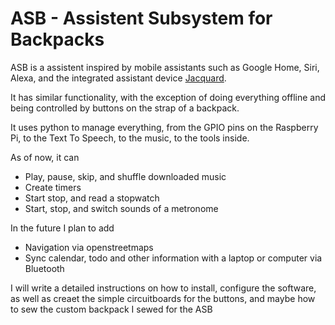 # ASB - Assistent Subsystem for Backpacks

ASB is a assistent inspired by mobile assistants such as Google Home, Siri, Alexa, and the integrated assistant device [Jacquard](https://atap.google.com/jacquard/). 

It has similar functionality, with the exception of doing everything offline and being controlled by buttons on the strap of a backpack. 

It uses python to manage everything, from the GPIO pins on the Raspberry Pi, to the Text To Speech, to the music, to the tools inside.

As of now, it can 
* Play, pause, skip, and shuffle downloaded music
* Create timers
* Start stop, and read a stopwatch
* Start, stop, and switch sounds of a metronome

In the future I plan to add
* Navigation via openstreetmaps
* Sync calendar, todo and other information with a laptop or computer via Bluetooth

I will write a detailed instructions on how to install, configure the software, as well as creaet the simple circuitboards for the buttons, and maybe how to sew the custom backpack I sewed for the ASB
